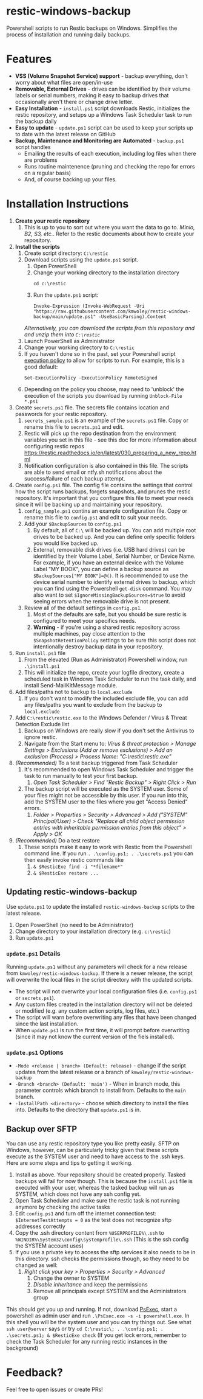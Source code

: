 # restic-windows-backup
Powershell scripts to run Restic backups on Windows.
Simplifies the process of installation and running daily backups.

# Features
* **VSS (Volume Snapshot Service) support** - backup everything, don't worry about what files are open/in-use
* **Removable, External Drives** - drives can be identified by their volume labels or serial numbers, making it easy to backup drives that occasionally aren't there or change drive letter.
* **Easy Installation** - `install.ps1` script downloads Restic, initializes the restic repository, and setups up a Windows Task Scheduler task to run the backup daily
* **Easy to update** - `update.ps1` script can be used to keep your scripts up to date with the latest release on GitHub
* **Backup, Maintenance and Monitoring are Automated** - `backup.ps1` script handles
  * Emailing the results of each execution, including log files when there are problems
  * Runs routine maintenence (pruning and checking the repo for errors on a regular basis)
  * And, of course backing up your files.
  
# Installation Instructions

1. **Create your restic repository**
   1. This is up to you to sort out where you want the data to go to. *Minio, B2, S3, etc.*. Refer to the restic documents about how to create your repository.
1. **Install the scripts**
   1. Create script directory: `C:\restic`
   1. Download scripts using the `update.ps1` script.
      1. Open PowerShell
      1. Change your working directory to the installation directory
         ```
         cd c:\restic
         ```
      1. Run the `update.ps1` script:
         ```
         Invoke-Expression (Invoke-WebRequest -Uri "https://raw.githubusercontent.com/kmwoley/restic-windows-backup/main/update.ps1" -UseBasicParsing).Content
         ```
      *Alternatively, you can download the scripts from this repository and and unzip them into `C:\restic`*
   1. Launch PowerShell as Administrator
   1. Change your working directory to `C:\restic`
   1. If you haven't done so in the past, set your Powershell script [execution policy](https://docs.microsoft.com/en-us/powershell/module/microsoft.powershell.core/about/about_execution_policies?view=powershell-7.1) to allow for scripts to run. For example, this is a good default:
      ```
      Set-ExecutionPolicy -ExecutionPolicy RemoteSigned
      ```
   1. Depending on the policy you choose, may need to 'unblock' the execution of the scripts you download by running `Unblock-File *.ps1`
1. Create `secrets.ps1` file. The secrets file contains location and passwords for your restic repository.
   1. `secrets_sample.ps1` is an example of the `secrets.ps1` file. Copy or rename this file to `secrets.ps1` and edit.
   1. Restic will pick up the repo destination from the environment variables you set in this file - see this doc for more information about configuring restic repos https://restic.readthedocs.io/en/latest/030_preparing_a_new_repo.html
   1. Notification configuration is also contained in this file. The scripts are able to send email or ntfy.sh notifications about the success/failure of each backup attempt.
1. Create `config.ps1` file. The config file contains the settings that control how the script runs backups, forgets snapshots, and prunes the restic repository. It's important that you configure this file to meet your needs since it will be backing up and maintaining your repository.
   1. `config_sample.ps1` contins an example configuration file. Copy or rename this file to `config.ps1` and edit to suit your needs.
   1. Add your `$BackupSources` to `config.ps1`
      1. By default, all of `C:\` will be backed up. You can add multiple root drives to be backed up. And you can define only specific folders you would like backed up.
      1. External, removable disk drives (i.e. USB hard drives) can be identified by their Volume Label, Serial Number, or Device Name. For example, if you have an external device with the Volume Label "MY BOOK", you can define a backup source as `$BackupSources["MY BOOK"]=@()`. It is recommended to use the device serial number to identify external drives to backup, which you can find using the Powershell `get-disk` command. You may also want to set `$IgnoreMissingBackupSources=$true` to avoid seeing errors when the removable drive is not present.
   1. Review all of the default settings in `config.ps1`. 
      1. Most of the defaults are safe, but you should be sure restic is configured to meet your specifics needs.
      1. **Warning** - if you're using a shared restic repository across multiple machines, pay close attention to the `$SnapshotRetentionPolicy` settings to be sure this script does not intentionally destroy backup data in your repository.
1. Run `install.ps1` file
   1. From the elevated (Run as Administrator) Powershell window, run `.\install.ps1`
   1. This will initialize the repo, create your logfile directory, create a scheduled task in Windows Task Scheduler to run the task daily, and install Send-MailKitMessage module.
1. Add files/paths not to backup to `local.exclude`
   1. If you don't want to modify the included exclude file, you can add any files/paths you want to exclude from the backup to `local.exclude`
1. Add `C:\restic\restic.exe` to the Windows Defender / Virus & Threat Detection Exclude list
   1. Backups on Windows are really slow if you don't set the Antivirus to ignore restic.
   1. Navigate from the Start menu to: *Virus & threat protection > Manage Settings > Exclusions (Add or remove exclusions) > Add an exclusion (Process) > Process Name: "C:\restic\restic.exe"*
1. *(Recommended)* To a test backup triggered from Task Scheduler
   1. It's recommended to open Windows Task Scheduler and trigger the task to run manually to test your first backup.
      1. *Open Task Scheduler > Find "Restic Backup" > Right Click > Run*
   1. The backup script will be executed as the SYSTEM user. Some of your files might not be accessible by this user. If you run into this, add the SYSTEM user to the files where you get "Access Denied" errors.
      1. *Folder > Properties > Security > Advanced > Add ("SYSTEM" Principal/User) > Check "Replace all child object permission entries with inheritable permission entries from this object" > Apply > OK*
1. *(Recommended)* Do a test restore
   1. These scripts make it easy to work with Restic from the Powershell command line. If you run `. .\config.ps1; . .\secrets.ps1` you can then easily invoke restic commands like 
      1. `& $ResticExe find -i "*filename*"`
      1. `& $ResticExe restore ...`

## Updating restic-windows-backup

Use `update.ps1` to update the installed `restic-windows-backup` scripts to the latest release. 

1. Open PowerShell (no need to be Administrator)
1. Change directory to your installation directory (e.g. `c:\restic`)
1. Run `update.ps1`

### `update.ps1` Details

Running `update.ps1` without any parameters will check for a new release from `kmwoley/restic-windows-backup`. If there is a newer release, the script will overwrite the local files in the script directory with the updated scripts. 

* The script will not overwrite your local configuration files (i.e. `config.ps1` or `secrets.ps1`).
* Any custom files created in the installation directory will not be deleted or modified (e.g. any custom action scripts, log files, etc.)
* The script will warn before overwriting any files that have been changed since the last installation. 
* When `update.ps1` is run the first time, it will prompt before overwriting (since it may not know the current version of the fiels installed).

### `update.ps1` Options

* `-Mode <release | branch> (Default: release)` - change if the script updates from the latest release or a branch of `kmwoley/restic-windows-backup`
* `-Branch <branch> (Default: 'main')` - When in branch mode, this parameter controls which branch to install from. Defaults to the `main` branch.
* `-InstallPath <directory>` - choose which directory to install the files into. Defaults to the directory that `update.ps1` is in.

## Backup over SFTP

You can use any restic repository type you like pretty easily. SFTP on Windows, however, can be particularly tricky given that these scripts execute as the SYSTEM user and need to have access to the .ssh keys. Here are some steps and tips to getting it working.

1. Install as above. Your repository should be created properly. Tasked backups will fail for now though. This is because the `install.ps1` file is executed with your user, whereas the tasked backup will run as SYSTEM, which does not have any ssh config yet.
1. Open Task Scheduler and make sure the restic task is not running anymore by checking the active tasks
1. Edit `config.ps1` and turn off the internet connection test: `$InternetTestAttempts = 0` as the test does not recognize sftp addresses correctly
1. Copy the .ssh directory content from `%USERPROFILE%\.ssh` to `%WINDIR%\System32\config\systemprofile\.ssh` (This is the ssh config the SYSTEM account uses)
1. If you use a private key to access the sftp services it also needs to be in this directory. ssh checks the permissions though, so they need to be changed as well:
	1. *Right click your key > Properties > Security > Advanced*
		1. Change the owner to SYSTEM
		1. *Disable inheritance* and keep the permissions
		1. Remove all principals except SYSTEM and the Administrators group 

This should get you up and running. If not, download [PsExec](https://docs.microsoft.com/en-us/sysinternals/downloads/psexec), start a powershell as admin user and run `.\PsExec.exe -s -i powershell.exe`. In this shell you will be the system user and you can try things out. See what `ssh user@server` says or try `cd C:\restic\; . .\config.ps1; . .\secrets.ps1; & $ResticExe check` (If you get lock errors, remember to check the Task Scheduler for any running restic instances in the background) 

# Feedback?
Feel free to open issues or create PRs!
